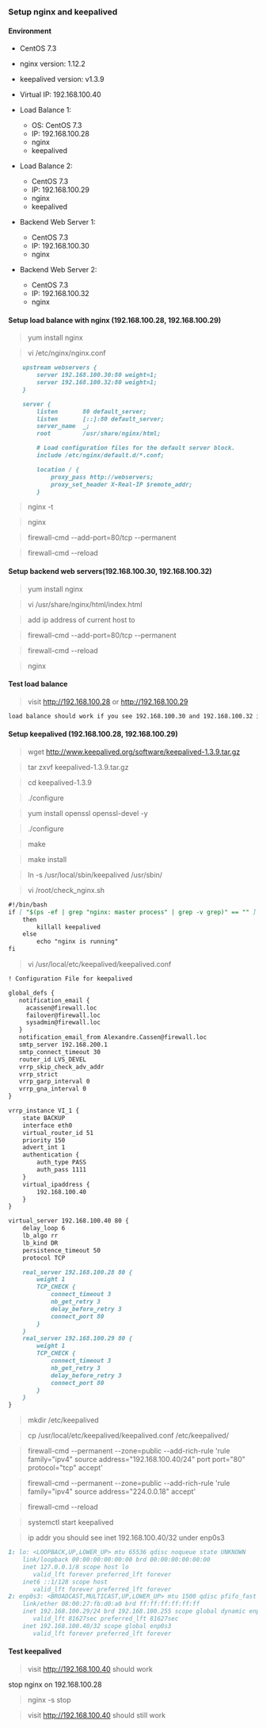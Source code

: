 ### Setup nginx and keepalived

#### Environment
* CentOS 7.3
* nginx version: 1.12.2
* keepalived version: v1.3.9

* Virtual IP: 192.168.100.40
* Load Balance 1: 
	* OS: CentOS 7.3
	* IP: 192.168.100.28
	* nginx
	* keepalived
* Load Balance 2:
	* CentOS 7.3
	* IP: 192.168.100.29
	* nginx
	* keepalived
* Backend Web Server 1: 
	* CentOS 7.3
	* IP: 192.168.100.30
	* nginx
* Backend Web Server 2: 
	* CentOS 7.3
	* IP: 192.168.100.32
	* nginx

#### Setup load balance with nginx (192.168.100.28, 192.168.100.29)
> yum install nginx

> vi /etc/nginx/nginx.conf
```markdown
    upstream webservers {
        server 192.168.100.30:80 weight=1;
        server 192.168.100.32:80 weight=1;
    }

    server {
        listen       80 default_server;
        listen       [::]:80 default_server;
        server_name  _;
        root         /usr/share/nginx/html;

        # Load configuration files for the default server block.
        include /etc/nginx/default.d/*.conf;

        location / {
            proxy_pass http://webservers;
            proxy_set_header X-Real-IP $remote_addr;
        }
```
> nginx -t

> nginx

> firewall-cmd --add-port=80/tcp --permanent

> firewall-cmd --reload

#### Setup backend web servers(192.168.100.30, 192.168.100.32)
> yum install nginx

> vi /usr/share/nginx/html/index.html

> add ip address of current host to <body>

> firewall-cmd --add-port=80/tcp --permanent

> firewall-cmd --reload

> nginx


#### Test load balance
> visit http://192.168.100.28 or http://192.168.100.29
```markdown
load balance should work if you see 192.168.100.30 and 192.168.100.32 in turn
```

#### Setup keepalived (192.168.100.28, 192.168.100.29)
> wget http://www.keepalived.org/software/keepalived-1.3.9.tar.gz

> tar zxvf keepalived-1.3.9.tar.gz

> cd keepalived-1.3.9

> ./configure

> yum install openssl openssl-devel -y

> ./configure 

> make

> make install

> ln -s /usr/local/sbin/keepalived /usr/sbin/

> vi /root/check_nginx.sh
```markdown
#!/bin/bash
if [ "$(ps -ef | grep "nginx: master process" | grep -v grep)" == "" ]
    then
        killall keepalived
    else
        echo "nginx is running"
fi
```

> vi /usr/local/etc/keepalived/keepalived.conf
```markdown
! Configuration File for keepalived

global_defs {
   notification_email {
     acassen@firewall.loc
     failover@firewall.loc
     sysadmin@firewall.loc
   }
   notification_email_from Alexandre.Cassen@firewall.loc
   smtp_server 192.168.200.1
   smtp_connect_timeout 30
   router_id LVS_DEVEL
   vrrp_skip_check_adv_addr
   vrrp_strict
   vrrp_garp_interval 0
   vrrp_gna_interval 0
}

vrrp_instance VI_1 {
    state BACKUP
    interface eth0
    virtual_router_id 51
    priority 150
    advert_int 1
    authentication {
        auth_type PASS
        auth_pass 1111
    }
    virtual_ipaddress {
        192.168.100.40
    }
}

virtual_server 192.168.100.40 80 {
    delay_loop 6
    lb_algo rr
    lb_kind DR
    persistence_timeout 50
    protocol TCP

    real_server 192.168.100.28 80 {
        weight 1
        TCP_CHECK {
            connect_timeout 3
            nb_get_retry 3
            delay_before_retry 3
            connect_port 80
        }
    }
    real_server 192.168.100.29 80 {
        weight 1
        TCP_CHECK {
            connect_timeout 3
            nb_get_retry 3
            delay_before_retry 3
            connect_port 80
        }
    }
}
```
> mkdir /etc/keepalived

> cp /usr/local/etc/keepalived/keepalived.conf /etc/keepalived/

> firewall-cmd --permanent --zone=public --add-rich-rule 'rule family="ipv4" source address="192.168.100.40/24" port port="80" protocol="tcp" accept'

> firewall-cmd --permanent --zone=public --add-rich-rule 'rule family="ipv4" source address="224.0.0.18" accept'

> firewall-cmd --reload

> systemctl start keepalived

> ip addr
you should see inet 192.168.100.40/32 under enp0s3
```markdown
1: lo: <LOOPBACK,UP,LOWER_UP> mtu 65536 qdisc noqueue state UNKNOWN 
    link/loopback 00:00:00:00:00:00 brd 00:00:00:00:00:00
    inet 127.0.0.1/8 scope host lo
       valid_lft forever preferred_lft forever
    inet6 ::1/128 scope host 
       valid_lft forever preferred_lft forever
2: enp0s3: <BROADCAST,MULTICAST,UP,LOWER_UP> mtu 1500 qdisc pfifo_fast state UP qlen 1000
    link/ether 08:00:27:fb:d0:a0 brd ff:ff:ff:ff:ff:ff
    inet 192.168.100.29/24 brd 192.168.100.255 scope global dynamic enp0s3
       valid_lft 81627sec preferred_lft 81627sec
    inet 192.168.100.40/32 scope global enp0s3
       valid_lft forever preferred_lft forever
```

#### Test keepalived
> visit http://192.168.100.40 should work

stop nginx on 192.168.100.28
> nginx -s stop

> visit http://192.168.100.40 should still work


